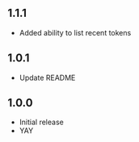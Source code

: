 ## 1.1.1

* Added ability to list recent tokens

## 1.0.1

* Update README

## 1.0.0

* Initial release
* YAY
